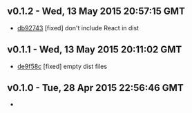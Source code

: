 v0.1.2 - Wed, 13 May 2015 20:57:15 GMT
--------------------------------------

- [db92743](../../commit/db92743) [fixed] don't include React in dist


v0.1.1 - Wed, 13 May 2015 20:11:02 GMT
--------------------------------------

- [de9f58c](../../commit/de9f58c) [fixed] empty dist files


v0.1.0 - Tue, 28 Apr 2015 22:56:46 GMT
--------------------------------------

- 


